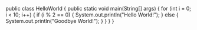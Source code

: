 public class HelloWorld {
    public static void main(String[] args) {
        for (int i = 0; i < 10; i++) {
            if (i % 2 == 0) {
                System.out.println("Hello World!");
            } else {
                System.out.println("Goodbye World!");
            }
        }
    }
}
